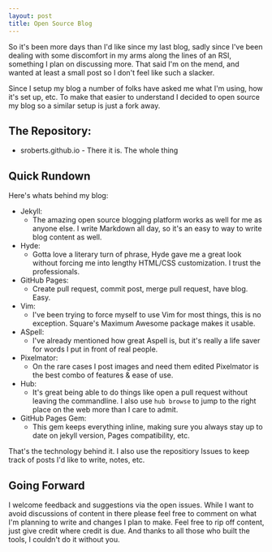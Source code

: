 ```yaml
---
layout: post
title: Open Source Blog
---
```


So it's been more days than I'd like since my last blog, sadly since I've been dealing with some discomfort in my arms along the lines of an RSI, something I plan on discussing more. That said I'm on the mend, and wanted at least a small post so I don't feel like such a slacker.

Since I setup my blog a number of folks have asked me what I'm using, how it's set up, etc. To make that easier to understand I decided to open source my blog so a similar setup is just a fork away.

## The Repository:

* sroberts.github.io - There it is. The whole thing

## Quick Rundown
Here's whats behind my blog:

* Jekyll:
  * The amazing open source blogging platform works as well for me as anyone else. I write Markdown all day, so it's an easy to way to write blog content as well.
* Hyde:
  * Gotta love a literary turn of phrase, Hyde gave me a great look without forcing me into lengthy HTML/CSS customization. I trust the professionals.
* GitHub Pages:
  * Create pull request, commit post, merge pull request, have blog. Easy.
* Vim:
  * I've been trying to force myself to use Vim for most things, this is no exception. Square's Maximum Awesome package makes it usable.
* ASpell:
  * I've already mentioned how great Aspell is, but it's really a life saver for words I put in front of real people.
* Pixelmator:
  * On the rare cases I post images and need them edited Pixelmator is the best combo of features & ease of use. 
* Hub:
  * It's great being able to do things like open a pull request without leaving the commandline. I also use ```hub browse``` to jump to the right place on the web more than I care to admit.
* GitHub Pages Gem:
  * This gem keeps everything inline, making sure you always stay up to date on jekyll version, Pages compatibility, etc.

That's the technology behind it. I also use the repositiory Issues to keep track of posts I'd like to write, notes, etc. 

## Going Forward
I welcome feedback and suggestions via the open issues. While I want to avoid discussions of content in there please feel free to comment on what I'm planning to write and changes I plan to make. Feel free to rip off content, just give credit where credit is due. And thanks to all those who built the tools, I couldn't do it without you.
